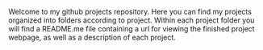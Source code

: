 Welcome to my github projects repository.  Here you can find my projects organized into folders according to project.  Within each project folder you will find a README.me file containing a url for viewing the finished project webpage, as well as a description of each project.
